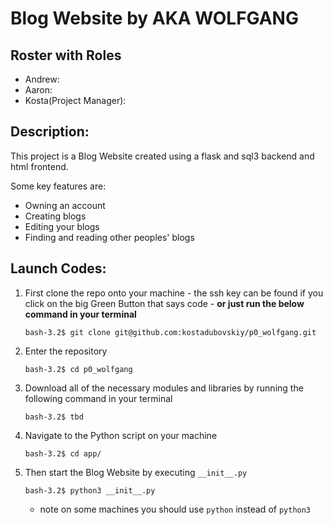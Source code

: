 # Blog Website by AKA WOLFGANG

## Roster with Roles
 - Andrew: 
 - Aaron:
 - Kosta(Project Manager):
 
## Description:

This project is a Blog Website created using a flask and sql3 backend and html frontend.

Some key features are:
 - Owning an account
 - Creating blogs
 - Editing your blogs
 - Finding and reading other peoples' blogs


## Launch Codes:

1. First clone the repo onto your machine - the ssh key can be found if you click on the big Green Button that says code - **or just run the below command in your terminal**

    ```bash-3.2$ git clone git@github.com:kostadubovskiy/p0_wolfgang.git```

2. Enter the repository

    ```bash-3.2$ cd p0_wolfgang```

3. Download all of the necessary modules and libraries by running the following command in your terminal 

    ```bash-3.2$ tbd```

4. Navigate to the Python script on your machine

    ```bash-3.2$ cd app/```

5. Then start the Blog Website by executing ```__init__.py``` 

    ```bash-3.2$ python3 __init__.py```
    - note on some machines you should use ```python``` instead of ```python3```

